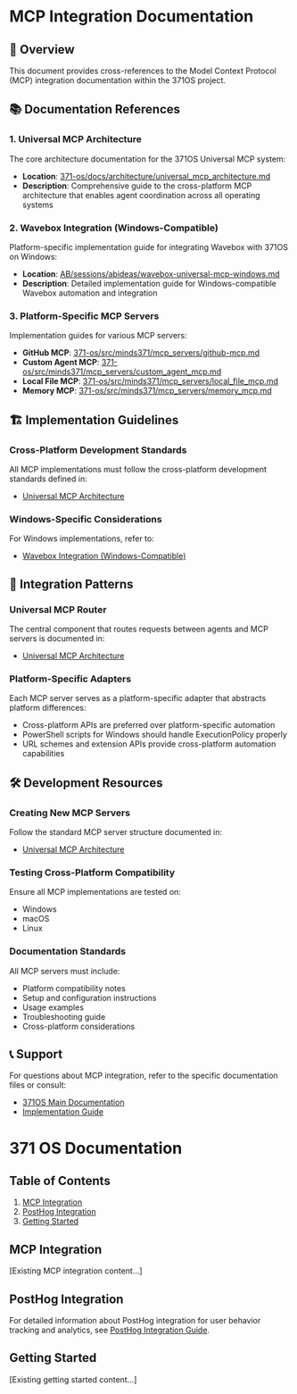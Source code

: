 # MCP Integration Documentation

## 🎯 Overview

This document provides cross-references to the Model Context Protocol (MCP) integration documentation within the 371OS project.

## 📚 Documentation References

### 1. **Universal MCP Architecture**
The core architecture documentation for the 371OS Universal MCP system:

- **Location**: [371-os/docs/architecture/universal_mcp_architecture.md](../371-os/docs/architecture/universal_mcp_architecture.md)
- **Description**: Comprehensive guide to the cross-platform MCP architecture that enables agent coordination across all operating systems

### 2. **Wavebox Integration (Windows-Compatible)**
Platform-specific implementation guide for integrating Wavebox with 371OS on Windows:

- **Location**: [AB/sessions/abideas/wavebox-universal-mcp-windows.md](../AB/sessions/abideas/wavebox-universal-mcp-windows.md)
- **Description**: Detailed implementation guide for Windows-compatible Wavebox automation and integration

### 3. **Platform-Specific MCP Servers**
Implementation guides for various MCP servers:

- **GitHub MCP**: [371-os/src/minds371/mcp_servers/github-mcp.md](../371-os/src/minds371/mcp_servers/github-mcp.md)
- **Custom Agent MCP**: [371-os/src/minds371/mcp_servers/custom_agent_mcp.md](../371-os/src/minds371/mcp_servers/custom_agent_mcp.md)
- **Local File MCP**: [371-os/src/minds371/mcp_servers/local_file_mcp.md](../371-os/src/minds371/mcp_servers/local_file_mcp.md)
- **Memory MCP**: [371-os/src/minds371/mcp_servers/memory_mcp.md](../371-os/src/minds371/mcp_servers/memory_mcp.md)

## 🏗️ Implementation Guidelines

### Cross-Platform Development Standards
All MCP implementations must follow the cross-platform development standards defined in:
- [Universal MCP Architecture](../371-os/docs/architecture/universal_mcp_architecture.md)

### Windows-Specific Considerations
For Windows implementations, refer to:
- [Wavebox Integration (Windows-Compatible)](../AB/sessions/abideas/wavebox-universal-mcp-windows.md)

## 🔄 Integration Patterns

### Universal MCP Router
The central component that routes requests between agents and MCP servers is documented in:
- [Universal MCP Architecture](../371-os/docs/architecture/universal_mcp_architecture.md)

### Platform-Specific Adapters
Each MCP server serves as a platform-specific adapter that abstracts platform differences:
- Cross-platform APIs are preferred over platform-specific automation
- PowerShell scripts for Windows should handle ExecutionPolicy properly
- URL schemes and extension APIs provide cross-platform automation capabilities

## 🛠️ Development Resources

### Creating New MCP Servers
Follow the standard MCP server structure documented in:
- [Universal MCP Architecture](../371-os/docs/architecture/universal_mcp_architecture.md)

### Testing Cross-Platform Compatibility
Ensure all MCP implementations are tested on:
- Windows
- macOS
- Linux

### Documentation Standards
All MCP servers must include:
- Platform compatibility notes
- Setup and configuration instructions
- Usage examples
- Troubleshooting guide
- Cross-platform considerations

## 📞 Support

For questions about MCP integration, refer to the specific documentation files or consult:
- [371OS Main Documentation](../README.md)
- [Implementation Guide](../IMPLEMENTATION_GUIDE.md)
# 371 OS Documentation

## Table of Contents

1. [MCP Integration](#mcp-integration)
2. [PostHog Integration](#posthog-integration)
3. [Getting Started](#getting-started)

## MCP Integration

[Existing MCP integration content...]

## PostHog Integration

For detailed information about PostHog integration for user behavior tracking and analytics, see [PostHog Integration Guide](./posthog_integration.md).

## Getting Started

[Existing getting started content...]
